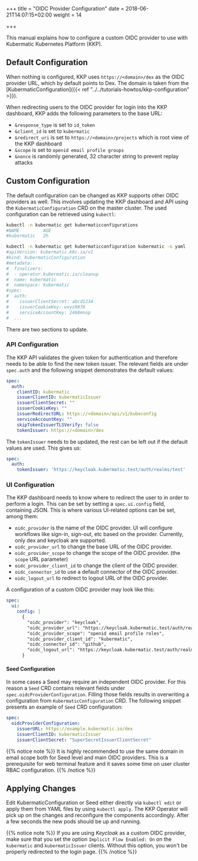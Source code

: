 +++
title = "OIDC Provider Configuration"
date = 2018-06-21T14:07:15+02:00
weight = 14

+++

This manual explains how to configure a custom OIDC provider to use with Kubermatic Kubernetes Platform (KKP).

## Default Configuration

When nothing is configured, KKP uses `https://<domain>/dex` as the OIDC provider
URL, which by default points to Dex. The domain is taken from the
[KubermaticConfiguration]({{< ref "../../tutorials-howtos/kkp-configuration" >}}).

When redirecting users to the OIDC provider for login into the KKP dashboard, KKP
adds the following parameters to the base URL:

- `&response_type` is set to `id_token`
- `&client_id` is set to `kubermatic`
- `&redirect_uri` is set to `https://<domain>/projects` which is root view of the KKP dashboard
- `&scope` is set to `openid email profile groups`
- `&nonce` is randomly generated, 32 character string to prevent replay attacks

## Custom Configuration

The default configuration can be changed as KKP supports other OIDC providers as well. This
involves updating the KKP dashboard and API using the `KubermaticConfiguration` CRD on the
master cluster. The used configuration can be retrieved using `kubectl`:

```bash
kubectl -n kubermatic get kubermaticconfigurations
#NAME         AGE
#kubermatic   2h

kubectl -n kubermatic get kubermaticconfiguration kubermatic -o yaml
#apiVersion: kubermatic.k8c.io/v1
#kind: KubermaticConfiguration
#metadata:
#  finalizers:
#  - operator.kubermatic.io/cleanup
#  name: kubermatic
#  namespace: kubermatic
#spec:
#  auth:
#    issuerClientSecret: abcd1234
#    issuerCookieKey: wxyz9876
#    serviceAccountKey: 2468mnop
#  ...
```

There are two sections to update.

### API Configuration

The KKP API validates the given token for authentication and therefore needs to be able to
find the new token issuer. The relevant fields are under `spec.auth` and the following snippet
demonstrates the default values:

```yaml
spec:
  auth:
    clientID: kubermatic
    issuerClientID: kubermaticIssuer
    issuerClientSecret: ""
    issuerCookieKey: ""
    issuerRedirectURL: https://<domain>/api/v1/kubeconfig
    serviceAccountKey: ""
    skipTokenIssuerTLSVerify: false
    tokenIssuer: https://<domain>/dex
```

The `tokenIssuer` needs to be updated, the rest can be left out if the default values are
used. This gives us:

```yaml
spec:
  auth:
    tokenIssuer: 'https://keycloak.kubermatic.test/auth/realms/test'
```

### UI Configuration

The KKP dashboard needs to know where to redirect the user to in order to perform a
login. This can be set by setting a `spec.ui.config` field, containing JSON. This is where
various UI-related options can be set, among them:

- `oidc_provider` is the name of the OIDC provider. UI will configure workflows like sign-in, sign-out, etc based on the provider. Currently, only dex and keycloak are supported.
- `oidc_provider_url` to change the base URL of the OIDC provider.
- `oidc_provider_scope` to change the scope of the OIDC provider. (the `scope` URL parameter)
- `oidc_provider_client_id` to change the client of the OIDC provider.
- `oidc_connector_id` to use a default connector of the OIDC provider.
- `oidc_logout_url` to redirect to logout URL of the OIDC provider.

A configuration of a custom OIDC provider may look like this:

```yaml
spec:
  ui:
    config: |
      {
        "oidc_provider": "keycloak",
        "oidc_provider_url": "https://keycloak.kubermatic.test/auth/realms/test/protocol/openid-connect/auth",
        "oidc_provider_scope": "openid email profile roles",
        "oidc_provider_client_id": "kubermatic",
        "oidc_connector_id": "github",
        "oidc_logout_url": "https://keycloak.kubermatic.test/auth/realms/test/protocol/openid-connect/logout"
      }
```

#### Seed Configuration

In some cases a Seed may require an independent OIDC provider. For this reason a `Seed` CRD contains relevant fields under `spec.oidcProviderConfiguration`. Filling those fields results in overwriting a configuration from `KubermaticConfiguration` CRD. The following snippet presents an example of `Seed` CRD configuration:

```yaml
spec:
  oidcProviderConfiguration:
    issuerURL: https://example.kubermatic.io/dex
    issuerClientID: kubermaticIssuer
    issuerClientSecret: "SuperSecretIssuerClientSecret"
```

{{% notice note %}}
It is highly recommended to use the same domain in email scope both for Seed level and main OIDC providers. This is a prerequisite for web terminal feature and it saves some time on user cluster RBAC configuration.
{{% /notice %}}

## Applying Changes

Edit KubermaticConfiguration or Seed either directly via `kubectl edit` or apply them from YAML
files by using `kubectl apply`. The KKP Operator will pick up on the changes and
reconfigure the components accordingly. After a few seconds the new pods should be up and
running.

{{% notice note %}}
If you are using _Keycloak_ as a custom OIDC provider, make sure that you set the option `Implicit Flow Enabled: On`
on the `kubermatic` and `kubermaticIssuer` clients. Without this option, you won't be properly
redirected to the login page.
{{% /notice %}}
